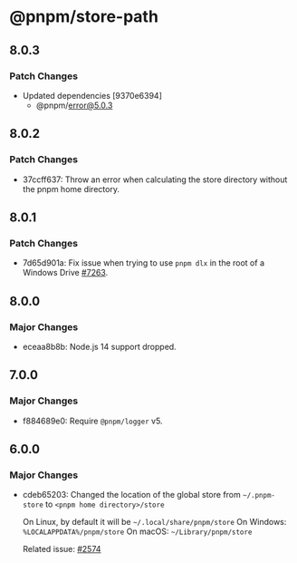 # @pnpm/store-path

## 8.0.3

### Patch Changes

- Updated dependencies [9370e6394]
  - @pnpm/error@5.0.3

## 8.0.2

### Patch Changes

- 37ccff637: Throw an error when calculating the store directory without the pnpm home directory.

## 8.0.1

### Patch Changes

- 7d65d901a: Fix issue when trying to use `pnpm dlx` in the root of a Windows Drive [#7263](https://github.com/pnpm/pnpm/issues/7263).

## 8.0.0

### Major Changes

- eceaa8b8b: Node.js 14 support dropped.

## 7.0.0

### Major Changes

- f884689e0: Require `@pnpm/logger` v5.

## 6.0.0

### Major Changes

- cdeb65203: Changed the location of the global store from `~/.pnpm-store` to `<pnpm home directory>/store`

  On Linux, by default it will be `~/.local/share/pnpm/store`
  On Windows: `%LOCALAPPDATA%/pnpm/store`
  On macOS: `~/Library/pnpm/store`

  Related issue: [#2574](https://github.com/pnpm/pnpm/issues/2574)
